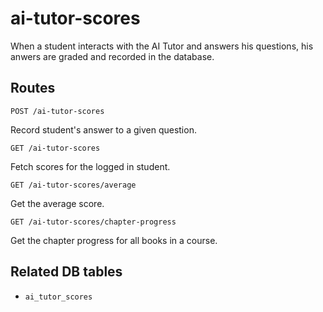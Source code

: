 # ai-tutor-scores

When a student interacts with the AI Tutor and answers his questions, his anwers are graded and recorded in the database.

## Routes
`POST /ai-tutor-scores`

Record student's answer to a given question.

`GET /ai-tutor-scores`

Fetch scores for the logged in student.

`GET /ai-tutor-scores/average`

Get the average score.

`GET /ai-tutor-scores/chapter-progress`

Get the chapter progress for all books in a course.

## Related DB tables
- `ai_tutor_scores`
